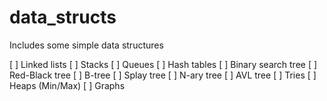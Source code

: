 data_structs
============

Includes some simple data structures

[ ] Linked lists
[ ] Stacks
[ ] Queues
[ ] Hash tables
[ ] Binary search tree
[ ] Red-Black tree
[ ] B-tree
[ ] Splay tree
[ ] N-ary tree
[ ] AVL tree
[ ] Tries
[ ] Heaps (Min/Max)
[ ] Graphs
